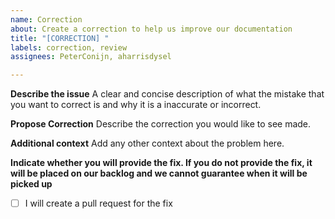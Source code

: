 ```yaml
---
name: Correction
about: Create a correction to help us improve our documentation
title: "[CORRECTION] "
labels: correction, review
assignees: PeterConijn, aharrisdysel

---
```


<!-- Thank you for helping us improve our documentation. Please ensure that you are clear in what you want to change and why you think it needs to be changed. Also be sure to indicate whether you will provide the change yourself if the issue is approved. 

If you will not be providing the change, the issue will be placed on our backlog with no guarantee on when it will be picked up.
-->

**Describe the issue**
A clear and concise description of what the mistake that you want to correct is and why it is a inaccurate or incorrect.

**Propose Correction**
Describe the correction you would like to see made.

**Additional context**
Add any other context about the problem here.

**Indicate whether you will provide the fix. If you do not provide the fix, it will be placed on our backlog and we cannot guarantee when it will be picked up**
- [ ] I will create a pull request for the fix
